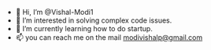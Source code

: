 - 👋 Hi, I’m @Vishal-Modi1
- 👀 I’m interested in solving complex code issues.
- 🌱 I’m currently learning how to do startup.
- 📫 you can reach me on the mail modivishalp@gmail.com

<!---
Vishal-Modi1/Vishal-Modi1 is a ✨ special ✨ repository because its `README.md` (this file) appears on your GitHub profile.
You can click the Preview link to take a look at your changes.
--->
